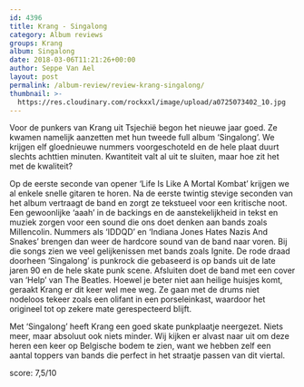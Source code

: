 ```yaml
---
id: 4396
title: Krang - Singalong
category: Album reviews
groups: Krang
album: Singalong
date: 2018-03-06T11:21:26+00:00
author: Seppe Van Ael
layout: post
permalink: /album-review/review-krang-singalong/
thumbnail: >-
  https://res.cloudinary.com/rockxxl/image/upload/a0725073402_10.jpg
---
```

Voor de punkers van Krang uit Tsjechië begon het nieuwe jaar goed. Ze kwamen namelijk aanzetten met hun tweede full album ‘Singalong’. We krijgen elf gloednieuwe nummers voorgeschoteld en de hele plaat duurt slechts achttien minuten. Kwantiteit valt al uit te sluiten, maar hoe zit het met de kwaliteit?

Op de eerste seconde van opener ‘Life Is Like A Mortal Kombat’ krijgen we al enkele snelle gitaren te horen. Na de eerste twintig stevige seconden van het album vertraagt de band en zorgt ze tekstueel voor een kritische noot. Een gewoonlijke ‘aaah’ in de backings en de aanstekelijkheid in tekst en muziek zorgen voor een sound die ons doet denken aan bands zoals Millencolin. Nummers als ‘IDDQD’ en ‘Indiana Jones Hates Nazis And Snakes’ brengen dan weer de hardcore sound van de band naar voren. Bij die songs zien we veel gelijkenissen met bands zoals Ignite. De rode draad doorheen ‘Singalong’ is punkrock die gebaseerd is op bands uit de late jaren 90 en de hele skate punk scene. Afsluiten doet de band met een cover van ‘Help’ van The Beatles. Hoewel je beter niet aan heilige huisjes komt, geraakt Krang er dit keer wel mee weg. Ze gaan met de drums niet nodeloos tekeer zoals een olifant in een porseleinkast, waardoor het origineel tot op zekere mate gerespecteerd blijft.

Met ‘Singalong’ heeft Krang een goed skate punkplaatje neergezet. Niets meer, maar absoluut ook niets minder. Wij kijken er alvast naar uit om deze heren een keer op Belgische bodem te zien, want we hebben zelf een aantal toppers van bands die perfect in het straatje passen van dit viertal.

score: 7,5/10
